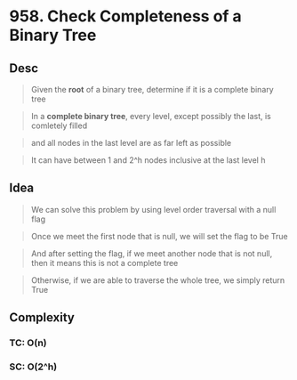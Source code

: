 # 958. Check Completeness of a Binary Tree

## Desc

> Given the **root** of a binary tree, determine if it is a complete binary tree

> In a **complete binary tree**, every level, except possibly the last, is comletely filled

> and all nodes in the last level are as far left as possible

> It can have between 1 and 2^h nodes inclusive at the last level h

## Idea

> We can solve this problem by using level order traversal with a null flag

> Once we meet the first node that is null, we will set the flag to be True

> And after setting the flag, if we meet another node that is not null, then it means this is not a complete tree

> Otherwise, if we are able to traverse the whole tree, we simply return True

## Complexity

### TC: O(n)

### SC: O(2^h)